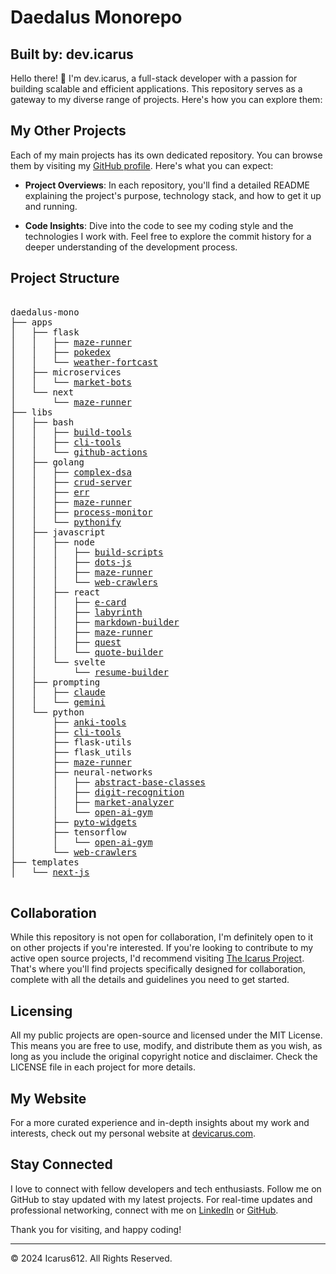 
# Daedalus Monorepo
## Built by: dev.icarus

Hello there! 👋 I'm dev.icarus, a full-stack developer with a passion for building scalable and efficient applications. This repository serves as a gateway to my diverse range of projects. Here's how you can explore them:

## My Other Projects

Each of my main projects has its own dedicated repository. You can browse them by visiting my [GitHub profile](https://github.com/icarus612). Here's what you can expect:

- **Project Overviews**: In each repository, you'll find a detailed README explaining the project's purpose, technology stack, and how to get it up and running.

- **Code Insights**: Dive into the code to see my coding style and the technologies I work with. Feel free to explore the commit history for a deeper understanding of the development process.

## Project Structure

<pre>

daedalus-mono  
├── apps
│   ├── flask
│   │   ├── <a href="/apps/flask/maze-runner">maze-runner</a>
│   │   ├── <a href="/apps/flask/pokedex">pokedex</a>
│   │   └── <a href="/apps/flask/weather-fortcast">weather-fortcast</a>
│   ├── microservices
│   │   └── <a href="/apps/microservices/market-bots">market-bots</a>
│   └── next
│       └── <a href="/apps/next/maze-runner">maze-runner</a>
├── libs
│   ├── bash
│   │   ├── <a href="/libs/bash/build-tools">build-tools</a>
│   │   ├── <a href="/libs/bash/cli-tools">cli-tools</a>
│   │   └── <a href="/libs/bash/github-actions">github-actions</a>
│   ├── golang
│   │   ├── <a href="/libs/golang/complex-dsa">complex-dsa</a>
│   │   ├── <a href="/libs/golang/crud-server">crud-server</a>
│   │   ├── <a href="/libs/golang/err">err</a>
│   │   ├── <a href="/libs/golang/maze-runner">maze-runner</a>
│   │   ├── <a href="/libs/golang/process-monitor">process-monitor</a>
│   │   └── <a href="/libs/golang/pythonify">pythonify</a>
│   ├── javascript
│   │   ├── node
│   │   │   ├── <a href="/libs/javascript/node/build-scripts">build-scripts</a>
│   │   │   ├── <a href="/libs/javascript/node/dots-js">dots-js</a>
│   │   │   ├── <a href="/libs/javascript/node/maze-runner">maze-runner</a>
│   │   │   └── <a href="/libs/javascript/node/web-crawlers">web-crawlers</a>
│   │   ├── react
│   │   │   ├── <a href="/libs/javascript/react/e-card">e-card</a>
│   │   │   ├── <a href="/libs/javascript/react/labyrinth">labyrinth</a>
│   │   │   ├── <a href="/libs/javascript/react/markdown-builder">markdown-builder</a>
│   │   │   ├── <a href="/libs/javascript/react/maze-runner">maze-runner</a>
│   │   │   ├── <a href="/libs/javascript/react/quest">quest</a>
│   │   │   └── <a href="/libs/javascript/react/quote-builder">quote-builder</a>
│   │   └── svelte
│   │       └── <a href="/libs/javascript/svelte/resume-builder">resume-builder</a>
│   ├── prompting
│   │   ├── <a href="/libs/prompting/claude">claude</a>
│   │   └── <a href="/libs/prompting/gemini">gemini</a>
│   └── python
│       ├── <a href="/libs/python/anki-tools">anki-tools</a>
│       ├── <a href="/libs/python/cli-tools">cli-tools</a>
│       ├── flask-utils
│       ├── flask_utils
│       ├── <a href="/libs/python/maze-runner">maze-runner</a>
│       ├── neural-networks
│       │   ├── <a href="/libs/python/neural-networks/abstract-base-classes">abstract-base-classes</a>
│       │   ├── <a href="/libs/python/neural-networks/digit-recognition">digit-recognition</a>
│       │   ├── <a href="/libs/python/neural-networks/market-analyzer">market-analyzer</a>
│       │   └── <a href="/libs/python/neural-networks/open-ai-gym">open-ai-gym</a>
│       ├── <a href="/libs/python/pyto-widgets">pyto-widgets</a>
│       ├── tensorflow
│       │   └── <a href="/libs/python/tensorflow/open-ai-gym">open-ai-gym</a>
│       └── <a href="/libs/python/web-crawlers">web-crawlers</a>
├── templates
│   └── <a href="/templates/next-js">next-js</a>

</pre>

## Collaboration

While this repository is not open for collaboration, I'm definitely open to it on other projects if you're interested. If you're looking to contribute to my active open source projects, I'd recommend visiting [The Icarus Project](https://github.com/the-icarus-project). That's where you'll find projects specifically designed for collaboration, complete with all the details and guidelines you need to get started.

## Licensing

All my public projects are open-source and licensed under the MIT License. This means you are free to use, modify, and distribute them as you wish, as long as you include the original copyright notice and disclaimer. Check the LICENSE file in each project for more details.

## My Website

For a more curated experience and in-depth insights about my work and interests, check out my personal website at [devicarus.com](https://devicarus.com).

## Stay Connected

I love to connect with fellow developers and tech enthusiasts. Follow me on GitHub to stay updated with my latest projects. For real-time updates and professional networking, connect with me on [LinkedIn](https://www.linkedin.com/in/ellis-hogan-99a646161) or [GitHub](https://github.com/icarus612).

Thank you for visiting, and happy coding!

---

© 2024 Icarus612. All Rights Reserved.

